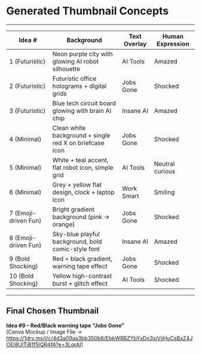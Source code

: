# Generated Thumbnail Concepts


---

| Idea # | Background | Text Overlay | Human Expression |
|--------|------------|-------------|----------------|
| 1 (Futuristic) | Neon purple city with glowing AI robot silhouette | AI Tools | Amazed |
| 2 (Futuristic) | Futuristic office holograms + digital grids | Jobs Gone | Shocked |
| 3 (Futuristic) | Blue tech circuit board glowing with brain AI chip | Insane AI | Amazed |
| 4 (Minimal) | Clean white background + single red X on briefcase icon | Jobs Gone | Shocked |
| 5 (Minimal) | White + teal accent, flat robot icon, simple grid | AI Tools | Neutral curious |
| 6 (Minimal) | Grey + yellow flat design, clock + laptop icon | Work Smart | Smiling |
| 7 (Emoji-driven Fun) | Bright gradient background (pink → orange) | Jobs Gone | Shocked |
| 8 (Emoji-driven Fun) | Sky-blue playful background, bold comic-style font | Insane AI | Amazed |
| 9 (Bold Shocking) | Red + black gradient, warning tape effect | Jobs Gone | Shocked |
| 10 (Bold Shocking) | Yellow high-contrast burst + glitch effect | AI Tools | Shocked |

---

## Final Chosen Thumbnail
**Idea #9 – Red/Black warning tape “Jobs Gone”**  
[Canva Mockup / Image File → https://1drv.ms/i/c/4d3a09aa3bb350b6/EbkW8BZYbYxDo3sjVjiHuCsBxZ4JOEI8UITjB1f5lQR4fA?e=3LqrAI]
